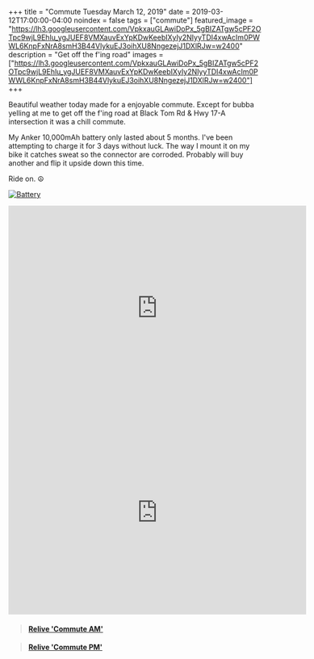+++
title =  "Commute Tuesday March 12, 2019"
date = 2019-03-12T17:00:00-04:00
noindex = false
tags = ["commute"]
featured_image = "https://lh3.googleusercontent.com/VpkxauGLAwiDoPx_5gBIZATgw5cPF2OTpc9wjL9Ehlu_ygJUEF8VMXauvExYpKDwKeebIXyIy2NIyyTDI4xwAcIm0PWWL6KnpFxNrA8smH3B44VlykuEJ3oihXU8NngezejJ1DXlRJw=w2400"
description = "Get off the f'ing road"
images = ["https://lh3.googleusercontent.com/VpkxauGLAwiDoPx_5gBIZATgw5cPF2OTpc9wjL9Ehlu_ygJUEF8VMXauvExYpKDwKeebIXyIy2NIyyTDI4xwAcIm0PWWL6KnpFxNrA8smH3B44VlykuEJ3oihXU8NngezejJ1DXlRJw=w2400"]
+++

Beautiful weather today made for a enjoyable commute. Except for bubba yelling at me to get off the f'ing road at Black Tom Rd & Hwy 17-A intersection it was a chill commute.

My Anker 10,000mAh battery only lasted about 5 months. I've been attempting to charge it for 3 days without luck. The way I mount it on my bike it catches sweat so the connector are corroded. Probably will buy another and flip it upside down this time.

Ride on. ☮

[![Battery](https://lh3.googleusercontent.com/Jd0BmSMjyPL5tc7rXLVgmgR7mHmG14dZfTf9uZddMQ5M8V7Z2now_L-aPVd5jnm9xC7aj0aBQCOJHRSieJrMGdh_q4UKdSeX58rLFosgZmNCF_qY4trxfzsARAeJiv5CthZX1AB2XUQ=w2400)](https://lh3.googleusercontent.com/Jd0BmSMjyPL5tc7rXLVgmgR7mHmG14dZfTf9uZddMQ5M8V7Z2now_L-aPVd5jnm9xC7aj0aBQCOJHRSieJrMGdh_q4UKdSeX58rLFosgZmNCF_qY4trxfzsARAeJiv5CthZX1AB2XUQ=w2400)

<iframe height='405' width='590' frameborder='0' allowtransparency='true' scrolling='no' src='https://www.strava.com/activities/2207955113/embed/a6bb79986623ad606f9d311194e1ee0c7851f1d3'></iframe>

<iframe height='405' width='590' frameborder='0' allowtransparency='true' scrolling='no' src='https://www.strava.com/activities/2209327936/embed/16225b6303aed350ab61d6e2f3faacc1f972c5a8'></iframe>

<blockquote class="embedly-card" data-card-controls="0" data-card-key="f1631a41cb254ca5b035dc5747a5bd75"><h4><a href="https://www.relive.cc/view/2207955113?r=embed-site">Relive 'Commute AM'</a></h4></blockquote>
        <script async src="https://cdn.embedly.com/widgets/platform.js" charset="UTF-8"></script>

<blockquote class="embedly-card" data-card-controls="0" data-card-key="f1631a41cb254ca5b035dc5747a5bd75"><h4><a href="https://www.relive.cc/view/2209327936?r=embed-site">Relive 'Commute PM'</a></h4></blockquote>
                <script async src="https://cdn.embedly.com/widgets/platform.js" charset="UTF-8"></script>
